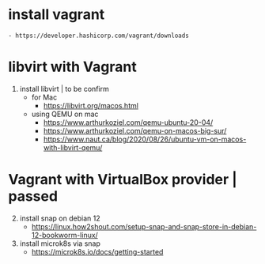 # install vagrant
    - https://developer.hashicorp.com/vagrant/downloads
# libvirt with Vagrant
1. install libvirt | to be confirm
    - for Mac 
        - https://libvirt.org/macos.html
    - using QEMU on mac
        - https://www.arthurkoziel.com/qemu-ubuntu-20-04/
        - https://www.arthurkoziel.com/qemu-on-macos-big-sur/
        - https://www.naut.ca/blog/2020/08/26/ubuntu-vm-on-macos-with-libvirt-qemu/
# Vagrant with VirtualBox provider | passed
2. install snap on debian 12
    - https://linux.how2shout.com/setup-snap-and-snap-store-in-debian-12-bookworm-linux/
3. install microk8s via snap
    - https://microk8s.io/docs/getting-started
